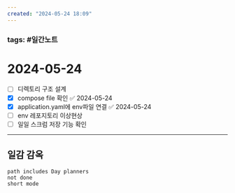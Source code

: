 ```yaml
---
created: "2024-05-24 18:09"
---
```


### tags: #일간노트
  
# 2024-05-24
- [ ] 디렉토리 구조 설계
- [x] compose file 확인 ✅ 2024-05-24
- [x] application.yaml에 env파일 연결 ✅ 2024-05-24
- [ ] env 레포지토리 이상현상
- [ ] 일일 스크럼 저장 기능 확인
  
---  
## 일감 감옥  
```tasks  
path includes Day planners
not done  
short mode  
```